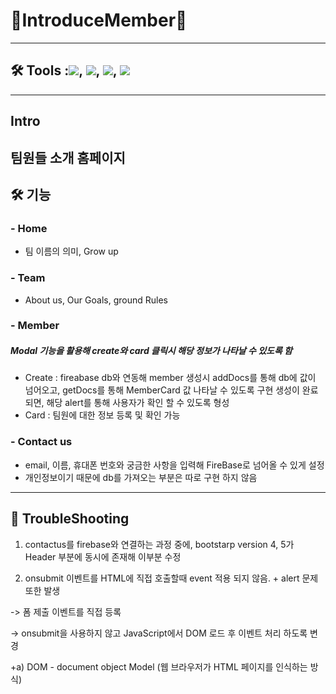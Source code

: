 # 🎉IntroduceMember🎉
---
## 🛠️  Tools :<img src="https://img.shields.io/badge/HTML5-E34F26?style=flat-square&logo=html5&logoColor=white"/>, <img src="https://img.shields.io/badge/Visual Studio-5C2D91?style=flat-square&logo=Visual Studio&logoColor=white"/>, <img src="https://img.shields.io/badge/Firebase-DD2C00?style=flat-square&logo=Firebase&logoColor=black"/>, <img src="https://img.shields.io/badge/jQuery-0769AD?style=flat-square&logo=jQuery&logoColor=black"/> 

---
## Intro
팀원들 소개 홈페이지 
---
## 🛠️ 기능 
### - Home 
  - 팀 이름의 의미, Grow up 
### - Team 
  - About us, Our Goals, ground Rules
### - Member 
  ##### Modal 기능을 활용해 create와 card 클릭시 해당 정보가 나타날 수 있도록 함
  - Create : fireabase db와 연동해 member 생성시 addDocs를 통해 db에 값이 넘어오고, getDocs를 통해 MemberCard 값 나타날 수 있도록 구현
             생성이 완료 되면, 해당 alert를 통해 사용자가 확인 할 수 있도록 형성 
  - Card : 팀원에 대한 정보 등록 및 확인 가능
### - Contact us 
  - email, 이름, 휴대폰 번호와 궁금한 사항을 입력해 FireBase로 넘어올 수 있게 설정 
  - 개인정보이기 때문에 db를 가져오는 부분은 따로 구현 하지 않음 
--- 
## 🥵 TroubleShooting 
1. contactus를 firebase와 연결하는 과정 중에, bootstarp version 4, 5가 Header 부분에 동시에 존재해 이부분 수정
    
2. onsubmit 이벤트를 HTML에 직접 호출할때 event 적용 되지 않음. + alert 문제 또한 발생 

-> 폼 제출 이벤트를 직접 등록 

-> onsubmit을 사용하지 않고 JavaScript에서 DOM 로드 후 이벤트 처리 하도록 변경 

+a) DOM - document object Model (웹 브라우저가 HTML 페이지를 인식하는 방식) 


  
